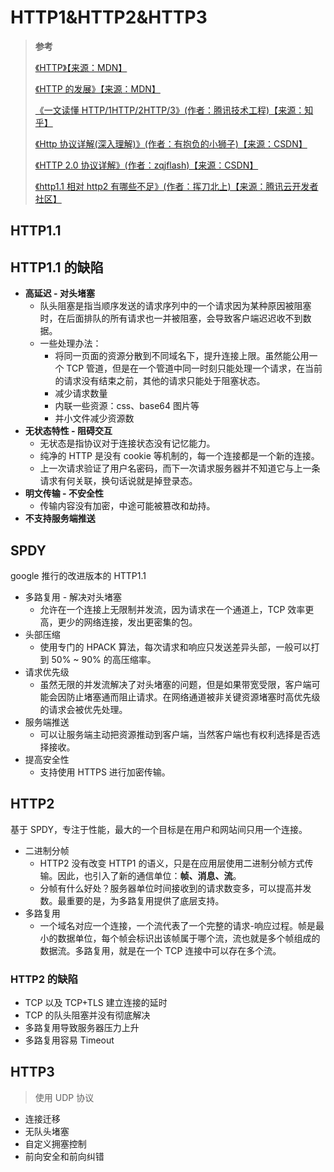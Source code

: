 <!--
 * @Author: yaohebin
 * @Date: 2021-02-01 17:38:24
 * @LastEditTime: 2022-08-17 08:14:15
 * @LastEditors: yaohebin
 * @Description: HTTP1&HTTP2&HTTP3
-->

# HTTP1&HTTP2&HTTP3

> **参考**
>
> [《HTTP》【来源：MDN】](https://developer.mozilla.org/zh-CN/docs/Web/HTTP)
>
> [《HTTP 的发展》【来源：MDN】](https://developer.mozilla.org/zh-CN/docs/Web/HTTP/Basics_of_HTTP/Evolution_of_HTTP)
>
> [《一文读懂 HTTP/1HTTP/2HTTP/3》(作者：腾讯技术工程)【来源：知乎】](https://zhuanlan.zhihu.com/p/102561034)
>
> [《Http 协议详解(深入理解)》(作者：有抱负的小狮子)【来源：CSDN】](https://blog.csdn.net/weixin_38087538/article/details/82838762)
>
> [《HTTP 2.0 协议详解》(作者：zqjflash)【来源：CSDN】](https://blog.csdn.net/zqjflash/article/details/50179235)
>
> [《http1.1 相对 http2 有哪些不足》(作者：挥刀北上)【来源：腾讯云开发者社区】](https://cloud.tencent.com/developer/inventory/4316/article/1561342)

## HTTP1.1

## HTTP1.1 的缺陷

- **高延迟 - 对头堵塞**
  - 队头阻塞是指当顺序发送的请求序列中的一个请求因为某种原因被阻塞时，在后面排队的所有请求也一并被阻塞，会导致客户端迟迟收不到数据。
  - 一些处理办法：
    - 将同一页面的资源分散到不同域名下，提升连接上限。虽然能公用一个 TCP 管道，但是在一个管道中同一时刻只能处理一个请求，在当前的请求没有结束之前，其他的请求只能处于阻塞状态。
    - 减少请求数量
    - 内联一些资源：css、base64 图片等
    - 并小文件减少资源数
- **无状态特性 - 阻碍交互**
  - 无状态是指协议对于连接状态没有记忆能力。
  - 纯净的 HTTP 是没有 cookie 等机制的，每一个连接都是一个新的连接。
  - 上一次请求验证了用户名密码，而下一次请求服务器并不知道它与上一条请求有何关联，换句话说就是掉登录态。
- **明文传输 - 不安全性**
  - 传输内容没有加密，中途可能被篡改和劫持。
- **不支持服务端推送**

## SPDY

google 推行的改进版本的 HTTP1.1

- 多路复用 - 解决对头堵塞
  - 允许在一个连接上无限制并发流，因为请求在一个通道上，TCP 效率更高，更少的网络连接，发出更密集的包。
- 头部压缩
  - 使用专门的 HPACK 算法，每次请求和响应只发送差异头部，一般可以打到 50% ~ 90% 的高压缩率。
- 请求优先级
  - 虽然无限的并发流解决了对头堵塞的问题，但是如果带宽受限，客户端可能会因防止堵塞通而阻止请求。在网络通道被非关键资源堵塞时高优先级的请求会被优先处理。
- 服务端推送
  - 可以让服务端主动把资源推动到客户端，当然客户端也有权利选择是否选择接收。
- 提高安全性
  - 支持使用 HTTPS 进行加密传输。

## HTTP2

基于 SPDY，专注于性能，最大的一个目标是在用户和网站间只用一个连接。

- 二进制分帧
  - HTTP2 没有改变 HTTP1 的语义，只是在应用层使用二进制分帧方式传输。因此，也引入了新的通信单位：**帧、消息、流**。
  - 分帧有什么好处？服务器单位时间接收到的请求数变多，可以提高并发数。最重要的是，为多路复用提供了底层支持。
- 多路复用
  - 一个域名对应一个连接，一个流代表了一个完整的请求-响应过程。帧是最小的数据单位，每个帧会标识出该帧属于哪个流，流也就是多个帧组成的数据流。多路复用，就是在一个 TCP 连接中可以存在多个流。

### HTTP2 的缺陷

- TCP 以及 TCP+TLS 建立连接的延时
- TCP 的队头阻塞并没有彻底解决
- 多路复用导致服务器压力上升
- 多路复用容易 Timeout

## HTTP3

> 使用 UDP 协议

- 连接迁移
- 无队头堵塞
- 自定义拥塞控制
- 前向安全和前向纠错
